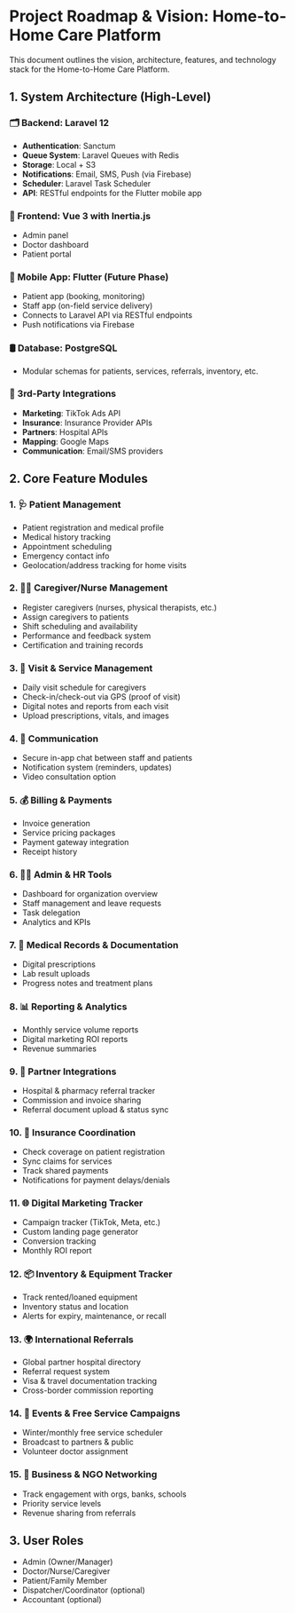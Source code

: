 # Project Roadmap & Vision: Home-to-Home Care Platform

This document outlines the vision, architecture, features, and technology stack for the Home-to-Home Care Platform.

## 1. System Architecture (High-Level)

### 🗂️ Backend: Laravel 12

- **Authentication**: Sanctum
- **Queue System**: Laravel Queues with Redis
- **Storage**: Local + S3
- **Notifications**: Email, SMS, Push (via Firebase)
- **Scheduler**: Laravel Task Scheduler
- **API**: RESTful endpoints for the Flutter mobile app

### 🎨 Frontend: Vue 3 with Inertia.js

- Admin panel
- Doctor dashboard
- Patient portal

### 📱 Mobile App: Flutter (Future Phase)

- Patient app (booking, monitoring)
- Staff app (on-field service delivery)
- Connects to Laravel API via RESTful endpoints
- Push notifications via Firebase

### 🛢️ Database: PostgreSQL

- Modular schemas for patients, services, referrals, inventory, etc.

### 🔌 3rd-Party Integrations

- **Marketing**: TikTok Ads API
- **Insurance**: Insurance Provider APIs
- **Partners**: Hospital APIs
- **Mapping**: Google Maps
- **Communication**: Email/SMS providers

## 2. Core Feature Modules

### 1. 🩺 Patient Management

- Patient registration and medical profile
- Medical history tracking
- Appointment scheduling
- Emergency contact info
- Geolocation/address tracking for home visits

### 2. 👨‍⚕️ Caregiver/Nurse Management

- Register caregivers (nurses, physical therapists, etc.)
- Assign caregivers to patients
- Shift scheduling and availability
- Performance and feedback system
- Certification and training records

### 3. 🏥 Visit & Service Management

- Daily visit schedule for caregivers
- Check-in/check-out via GPS (proof of visit)
- Digital notes and reports from each visit
- Upload prescriptions, vitals, and images

### 4. 💬 Communication

- Secure in-app chat between staff and patients
- Notification system (reminders, updates)
- Video consultation option

### 5. 💰 Billing & Payments

- Invoice generation
- Service pricing packages
- Payment gateway integration
- Receipt history

### 6. 🧑‍💼 Admin & HR Tools

- Dashboard for organization overview
- Staff management and leave requests
- Task delegation
- Analytics and KPIs

### 7. 📄 Medical Records & Documentation

- Digital prescriptions
- Lab result uploads
- Progress notes and treatment plans

### 8. 📊 Reporting & Analytics

- Monthly service volume reports
- Digital marketing ROI reports
- Revenue summaries

### 9. 🤝 Partner Integrations

- Hospital & pharmacy referral tracker
- Commission and invoice sharing
- Referral document upload & status sync

### 10. 🧾 Insurance Coordination

- Check coverage on patient registration
- Sync claims for services
- Track shared payments
- Notifications for payment delays/denials

### 11. 🌐 Digital Marketing Tracker

- Campaign tracker (TikTok, Meta, etc.)
- Custom landing page generator
- Conversion tracking
- Monthly ROI report

### 12. 📦 Inventory & Equipment Tracker

- Track rented/loaned equipment
- Inventory status and location
- Alerts for expiry, maintenance, or recall

### 13. 🌍 International Referrals

- Global partner hospital directory
- Referral request system
- Visa & travel documentation tracking
- Cross-border commission reporting

### 14. 📅 Events & Free Service Campaigns

- Winter/monthly free service scheduler
- Broadcast to partners & public
- Volunteer doctor assignment

### 15. 🏦 Business & NGO Networking

- Track engagement with orgs, banks, schools
- Priority service levels
- Revenue sharing from referrals

## 3. User Roles

- Admin (Owner/Manager)
- Doctor/Nurse/Caregiver
- Patient/Family Member
- Dispatcher/Coordinator (optional)
- Accountant (optional)